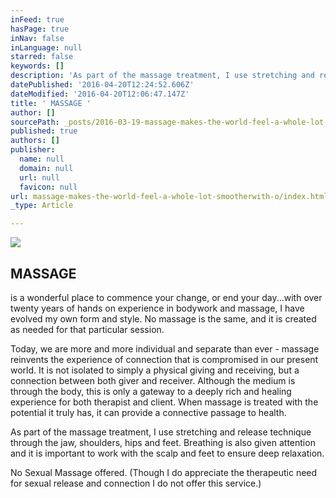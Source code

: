 ```yaml
---
inFeed: true
hasPage: true
inNav: false
inLanguage: null
starred: false
keywords: []
description: 'As part of the massage treatment, I use stretching and release technique through the jaw, shoulders, hips and feet. Breathing is also given attention and it is important to work with the scalp and feet to ensure deep relaxation. '
datePublished: '2016-04-20T12:24:52.606Z'
dateModified: '2016-04-20T12:06:47.147Z'
title: ' MASSAGE '
author: []
sourcePath: _posts/2016-03-19-massage-makes-the-world-feel-a-whole-lot-smootherwith-o.md
published: true
authors: []
publisher:
  name: null
  domain: null
  url: null
  favicon: null
url: massage-makes-the-world-feel-a-whole-lot-smootherwith-o/index.html
_type: Article

---
```

![](https://the-grid-user-content.s3-us-west-2.amazonaws.com/f460e52d-f23b-408c-a182-2cdd13b25e3d.jpg)

## MASSAGE 

is a wonderful place to commence your change, or end your day...with over twenty years of hands on experience in bodywork and massage, I have evolved my own form and style. No massage is the same, and it is created as needed for that particular session. 

Today, we are more and more individual and separate than ever - massage reinvents the experience of connection that is compromised in our present world. It is not isolated to simply a physical giving and receiving, but a connection between both giver and receiver. Although the medium is through the body, this is only a gateway to a deeply rich and healing experience for both therapist and client. When massage is treated with the potential it truly has, it can provide a connective passage to health. 

As part of the massage treatment, I use stretching and release technique through the jaw, shoulders, hips and feet. Breathing is also given attention and it is important to work with the scalp and feet to ensure deep relaxation. 

No Sexual Massage offered. (Though I do appreciate the therapeutic need for sexual release and connection I do not offer this service.)